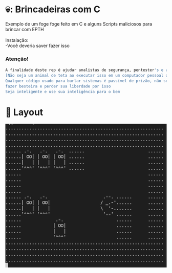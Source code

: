 # 💀: Brincadeiras com C
Exemplo de um foge foge feito em C e alguns Scripts maliciosos para brincar com EPTH
<br>
<br>
Instalação:
<br>
-Você deveria saver fazer isso
### Atenção!

```bash
A finalidade deste rep é ajudar analistas de segurança, pentester's e afins a entender como o C pode ajudar crackers a agir de maneira anti ética
[Não seja um animal de teta ao executar isso em um computador pessoal ou de empresa]
Qualquer código usado para burlar sistemas é passível de prizão, não seja um tolo em querer 
fazer besteira e perder sua liberdade por isso
Seja inteligente e use sua inteligência para o bem
```

# :art: Layout

![alt text](https://github.com/LuanMattos/c/blob/main/imagens/fogefoge.png "Screenshot 1")

